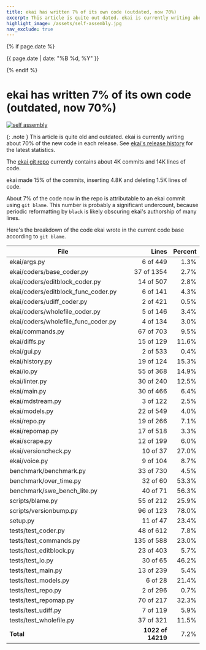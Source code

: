 ```yaml
---
title: ekai has written 7% of its own code (outdated, now 70%)
excerpt: This article is quite out dated. ekai is currently writing about 70% of the new code in each release.
highlight_image: /assets/self-assembly.jpg
nav_exclude: true
---
```

{% if page.date %}
<p class="post-date">{{ page.date | date: "%B %d, %Y" }}</p>
{% endif %}

# ekai has written 7% of its own code (outdated, now 70%)

[![self assembly](/assets/self-assembly.jpg)](https://ekai.chat/assets/self-assembly.jpg)

{: .note }
This article is quite old and outdated. 
ekai is currently writing about 70% of the new code
in each release.
See
[ekai's release history](/HISTORY.html) for the latest statistics.

The
[ekai git repo](https://github.com/ekai-AI/ekai)
currently contains about 4K commits and 14K lines of code.

ekai made 15% of the commits, inserting 4.8K and deleting 1.5K lines of code.

About 7% of the code now in the repo is attributable to an ekai commit
using `git blame`.
This number is probably a significant undercount, because periodic reformatting
by `black` is likely obscuring ekai's authorship of many lines.

Here's the breakdown of the code ekai wrote in the current code base
according to `git blame`.

| File | Lines | Percent |
|---|---:|---:|
|ekai/args.py| 6 of 449 | 1.3% |
|ekai/coders/base_coder.py| 37 of 1354 | 2.7% |
|ekai/coders/editblock_coder.py| 14 of 507 | 2.8% |
|ekai/coders/editblock_func_coder.py| 6 of 141 | 4.3% |
|ekai/coders/udiff_coder.py| 2 of 421 | 0.5% |
|ekai/coders/wholefile_coder.py| 5 of 146 | 3.4% |
|ekai/coders/wholefile_func_coder.py| 4 of 134 | 3.0% |
|ekai/commands.py| 67 of 703 | 9.5% |
|ekai/diffs.py| 15 of 129 | 11.6% |
|ekai/gui.py| 2 of 533 | 0.4% |
|ekai/history.py| 19 of 124 | 15.3% |
|ekai/io.py| 55 of 368 | 14.9% |
|ekai/linter.py| 30 of 240 | 12.5% |
|ekai/main.py| 30 of 466 | 6.4% |
|ekai/mdstream.py| 3 of 122 | 2.5% |
|ekai/models.py| 22 of 549 | 4.0% |
|ekai/repo.py| 19 of 266 | 7.1% |
|ekai/repomap.py| 17 of 518 | 3.3% |
|ekai/scrape.py| 12 of 199 | 6.0% |
|ekai/versioncheck.py| 10 of 37 | 27.0% |
|ekai/voice.py| 9 of 104 | 8.7% |
|benchmark/benchmark.py| 33 of 730 | 4.5% |
|benchmark/over_time.py| 32 of 60 | 53.3% |
|benchmark/swe_bench_lite.py| 40 of 71 | 56.3% |
|scripts/blame.py| 55 of 212 | 25.9% |
|scripts/versionbump.py| 96 of 123 | 78.0% |
|setup.py| 11 of 47 | 23.4% |
|tests/test_coder.py| 48 of 612 | 7.8% |
|tests/test_commands.py| 135 of 588 | 23.0% |
|tests/test_editblock.py| 23 of 403 | 5.7% |
|tests/test_io.py| 30 of 65 | 46.2% |
|tests/test_main.py| 13 of 239 | 5.4% |
|tests/test_models.py| 6 of 28 | 21.4% |
|tests/test_repo.py| 2 of 296 | 0.7% |
|tests/test_repomap.py| 70 of 217 | 32.3% |
|tests/test_udiff.py| 7 of 119 | 5.9% |
|tests/test_wholefile.py| 37 of 321 | 11.5% |
| **Total** | **1022 of 14219** | 7.2% |


